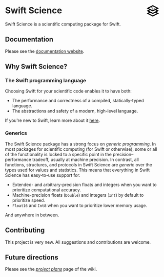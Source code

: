 # Swift Science <img src="Resources/swift-science-icon.svg" width="40" style="float: right">
Swift Science is a scientific computing package for Swift.

## Documentation
Please see the [documentation website](https://lucca-mito.github.io/swift-science/documentation/science).

## Why Swift Science?
### The Swift programming language
Choosing Swift for your scientific code enables it to have both:
- The performance and correctness of a compiled, statically-typed language.
- The abstractions and safety of a modern, high-level language.

If you're new to Swift, learn more about it [here](https://www.swift.org/about). 

### Generics
The Swift Science package has a strong focus on *generic programming*. In most 
packages for scientific computing (for Swift or otherwise), some or all of the functionality is 
locked to a specific point in the precision–performance tradeoff, usually at machine precision. In 
contrast, all functions, structures, and protocols in Swift Science are *generic* over the types 
used for values and statistics. This means that everything in Swift Science has easy-to-use support 
for:
- Extended- and arbitrary-precision floats and integers when you want to prioritize computational accuracy.
- Machine-precision floats (`Double`) and integers (`Int`) by default to prioritize speed.
- `Float16` and `Int8` when you want to prioritize lower memory usage.

And anywhere in between.

## Contributing
This project is very new. All suggestions and contributions are welcome.

## Future directions
Please see the [_project plans_](https://github.com/Lucca-mito/swift-science/wiki/Project-plans) page of the wiki.
